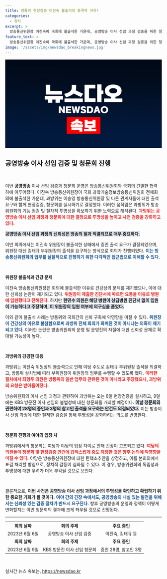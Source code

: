 ```yaml
---
title: 방통위 현장검증 이진숙 불출석의 충격적 이유!
categories:
  - 정치
excerpt: >
  방송통신위원장 이진숙이 국회에 불출석한 가운데, 공영방송 이사 선임 과정 검증을 위한 청문회와 현장검증이 열린다. 야당은 이 위원장의 탄핵 소추안을 발의하며 파장이 커지고 있다. 
feature_text: >
  방송통신위원장 이진숙이 국회에 불출석한 가운데, 공영방송 이사 선임 과정 검증을 위한 청문회와 현장검증이 열린다. 야당은 이 위원장의 탄핵 소추안을 발의하며 파장이 커지고 있다. 
image: '/assets/img/newsdao_breakingnews.jpg'
---
```


<p><img src="/assets/img/newsdao_breakingnews.jpg" alt="ontimetimes 속보" /></p>

<h2 data-ke-size="size26">공영방송 이사 선임 검증 및 청문회 진행</h2>

<p data-ke-size="size16">&nbsp;</p>

<p>이번 <b>공영방송</b> 이사 선임 검증과 청문회 운영은 방송통신위원회와 국회의 긴밀한 협력 하에 이루어졌다. 이진숙 방송통신위원장이 국회 과학기술정보방송통신위원회 전체회의에 불출석한 가운데, 과방위는 이승영 방송통신위원장 및 다른 관계자들에 대한 출석 요구와 함께 현장검증, 청문회를 실시하기로 결정했다. 이러한 움직임은 과방위가 방송위원회의 기능 점검 및 절차적 투명성을 확보하기 위한 노력으로 해석된다. <b><span style="color: #ee2323;">과방위는 공영방송 이사 선임 과정과 청문회에 대한 결정으로 투명성을 높이고 사전 검증을 강화하고 있다.</span></b> </p>

<p><b><span style="background-color: #21538527;">공영방송 이사 선임 과정의 신뢰성은 방송의 질과 직결되므로 매우 중요하다.</span></b></p>

<p>이번 회의에서는 이진숙 위원장이 불출석한 상태에서 증인 출석 요구가 결정되었으며, 위원장 대신 김태규 부위원장의 출석을 요구하는 방식으로 회의가 진행되었다. <b><span style="color: #1a5490;">이는 방송통신위원회의 업무를 실질적으로 진행하기 위한 다각적인 접근법으로 이해할 수 있다.</span></b></p>

<p data-ke-size="size16">&nbsp;</p>

<p><b>위원장 불출석과 건강 문제</b></p>

<p>이진숙 방송통신위원장은 회의에 불출석한 이유로 건강상의 문제를 제기했으나, 이에 대한 신뢰성 논란이 제기되고 있다. <b><span style="color: #ee2323;">위원장이 제출한 진단서에 따르면 요통을 이유로 병원에 입원했다고 전해진다.</span></b> 하지만 <b><span style="background-color: #21538527;">한민수 의원은 해당 병원이 상급병원 진단서 없이 입원이 가능하다고 주장하며, 이 위원장의 입원 여부에 의구심을 품었다.</span></b></p>

<p>이와 같이 불출석 사례는 방통위와 국회간의 신뢰 구축에 악영향을 미칠 수 있다. <b><span style="color: #1a5490;">위원장이 건강상의 이유로 불참함으로써 과방위 전체 회의가 회피된 것이 아니냐는 의혹이 제기되고 있다.</span></b> 이러한 논란은 방송위원회의 운영 및 운영진의 자질에 대한 신뢰성 문제로 확대될 가능성이 높다.</p>

<p data-ke-size="size16">&nbsp;</p>

<p><b>과방위의 강경한 대응</b></p>

<p>과방위는 이진숙 위원장의 불출석으로 인해 야당 주도로 김태규 부위원장 출석을 의결하고, 방통위 설치법에 따라 부위원장이 위원장의 임무를 수행할 수 있도록 했다. <b><span style="color: #ee2323;">이러한 절차에서 최형두 의원은 방통위의 일반 업무와 관련된 것이 아니라고 주장했으나, 과방위의 요청은 받아들여졌다.</span></b> </p>

<p>방송위원회의 이사 선임 과정과 관련하여 과방위는 오는 6일 현장검증을 실시하고, 9일에는 KBS 방문진 이사 선임의 불법성에 대한 청문회를 개최할 예정이다. <b><span style="background-color: #21538527;">이날 청문회와 관련하여 28명의 증인과 3명의 참고인 출석을 요구하는 안건도 의결되었다.</span></b> 이는 방송이사 선임 과정에 대한 철저한 검증을 통해 투명성을 강화하려는 의도를 반영한다. </p>

<p data-ke-size="size16">&nbsp;</p>

<p><b>청문회 진행과 여야의 입장 차</b></p>

<p>과방위에서의 청문회는 여당과 야당의 입장 차이로 인해 긴장이 고조되고 있다. <b><span style="color: #ee2323;">여당의 의원들이 청문회 및 현장검증 안건에 갑작스럽게 중도 퇴장한 것은 향후 논의에 악영향을 미칠 수 있다.</span></b> 야당은 방송통신위원장에 대한 탄핵소추안을 상정하고, 이를 본회의에서 표결 처리할 방침으로, 정치적 갈등이 심화될 수 있다. 이 경우, 방송위원회의 독립성과 투명성에 대한 우려가 더욱 부각될 것으로 보인다.</p>

<p data-ke-size="size16">&nbsp;</p>

<p>결론적으로, <b>이번 사건은 공영방송 이사 선임 과정에서의 투명성을 확인하고 확립하기 위한 중요한 기회가 될 것이다.</b> <b><span style="color: #1a5490;">여야 간의 긴장 속에서도, 공영방송의 내실 있는 발전을 위해서는 신뢰성 있는 검증 절차가 반드시 요구된다.</span></b> 향후 공영방송의 운영과 정책이 어떻게 변화할지는 이번 청문회의 결과에 크게 좌우될 것으로 전망된다. </p>

<hr>

<table style="width:100%; border-collapse:collapse;">
    <tr>
        <td style="text-align: center; height: 17px;"><b>회의 날짜</b></td>
        <td style="text-align: center; height: 17px;"><b>회의 주제</b></td>
        <td style="text-align: center; height: 17px;"><b>주요 증인</b></td>
    </tr>
    <tr>
        <td style="text-align: center; height: 17px;">2023년 6월 6일</td>
        <td style="text-align: center; height: 17px;">공영방송 이사 선임 검증</td>
        <td style="text-align: center; height: 17px;">이진숙, 김태규 등</td>
    </tr>
    <tr>
        <td style="text-align: center; height: 17px;"><b>회의 날짜</b></td>
        <td style="text-align: center; height: 17px;"><b>회의 주제</b></td>
        <td style="text-align: center; height: 17px;"><b>주요 증인</b></td>
    </tr>
    <tr>
        <td style="text-align: center; height: 17px;">2023년 6월 9일</td>
        <td style="text-align: center; height: 17px;">KBS 방문진 이사 선임 청문회</td>
        <td style="text-align: center; height: 17px;">증인 28명, 참고인 3명</td>
    </tr>
</table> 

<p data-ke-size="size16">&nbsp;</p>
실시간 뉴스 속보는, <a href="https://newsdao.kr" rel="dofollow">https://newsdao.kr</a>


